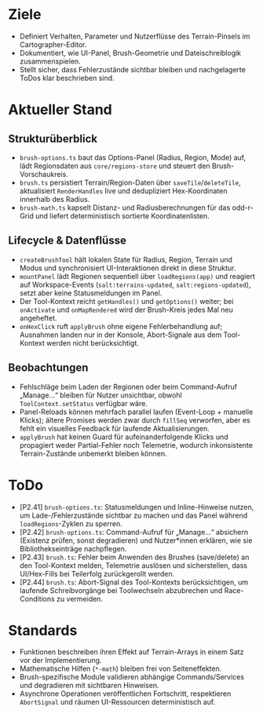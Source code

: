 # Ziele
- Definiert Verhalten, Parameter und Nutzerflüsse des Terrain-Pinsels im Cartographer-Editor.
- Dokumentiert, wie UI-Panel, Brush-Geometrie und Dateischreiblogik zusammenspielen.
- Stellt sicher, dass Fehlerzustände sichtbar bleiben und nachgelagerte ToDos klar beschrieben sind.

# Aktueller Stand
## Strukturüberblick
- `brush-options.ts` baut das Options-Panel (Radius, Region, Mode) auf, lädt Regionsdaten aus `core/regions-store` und steuert den Brush-Vorschaukreis.
- `brush.ts` persistiert Terrain/Region-Daten über `saveTile`/`deleteTile`, aktualisiert `RenderHandles` live und dedupliziert Hex-Koordinaten innerhalb des Radius.
- `brush-math.ts` kapselt Distanz- und Radiusberechnungen für das odd-r-Grid und liefert deterministisch sortierte Koordinatenlisten.

## Lifecycle & Datenflüsse
- `createBrushTool` hält lokalen State für Radius, Region, Terrain und Modus und synchronisiert UI-Interaktionen direkt in diese Struktur.
- `mountPanel` lädt Regionen sequentiell über `loadRegions(app)` und reagiert auf Workspace-Events (`salt:terrains-updated`, `salt:regions-updated`), setzt aber keine Statusmeldungen im Panel.
- Der Tool-Kontext reicht `getHandles()` und `getOptions()` weiter; bei `onActivate` und `onMapRendered` wird der Brush-Kreis jedes Mal neu angeheftet.
- `onHexClick` ruft `applyBrush` ohne eigene Fehlerbehandlung auf; Ausnahmen landen nur in der Konsole, Abort-Signale aus dem Tool-Kontext werden nicht berücksichtigt.

## Beobachtungen
- Fehlschläge beim Laden der Regionen oder beim Command-Aufruf „Manage…“ bleiben für Nutzer unsichtbar, obwohl `ToolContext.setStatus` verfügbar wäre.
- Panel-Reloads können mehrfach parallel laufen (Event-Loop + manuelle Klicks); ältere Promises werden zwar durch `fillSeq` verworfen, aber es fehlt ein visuelles Feedback für laufende Aktualisierungen.
- `applyBrush` hat keinen Guard für aufeinanderfolgende Klicks und propagiert weder Partial-Fehler noch Telemetrie, wodurch inkonsistente Terrain-Zustände unbemerkt bleiben können.

# ToDo
- [P2.41] `brush-options.ts`: Statusmeldungen und Inline-Hinweise nutzen, um Lade-/Fehlerzustände sichtbar zu machen und das Panel während `loadRegions`-Zyklen zu sperren.
- [P2.42] `brush-options.ts`: Command-Aufruf für „Manage…“ absichern (Existenz prüfen, sonst degradieren) und Nutzer*innen erklären, wie sie Bibliothekseinträge nachpflegen.
- [P2.43] `brush.ts`: Fehler beim Anwenden des Brushes (save/delete) an den Tool-Kontext melden, Telemetrie auslösen und sicherstellen, dass UI/Hex-Fills bei Teilerfolg zurückgerollt werden.
- [P2.44] `brush.ts`: Abort-Signal des Tool-Kontexts berücksichtigen, um laufende Schreibvorgänge bei Toolwechseln abzubrechen und Race-Conditions zu vermeiden.

# Standards
- Funktionen beschreiben ihren Effekt auf Terrain-Arrays in einem Satz vor der Implementierung.
- Mathematische Hilfen (`*-math`) bleiben frei von Seiteneffekten.
- Brush-spezifische Module validieren abhängige Commands/Services und degradieren mit sichtbaren Hinweisen.
- Asynchrone Operationen veröffentlichen Fortschritt, respektieren `AbortSignal` und räumen UI-Ressourcen deterministisch auf.
